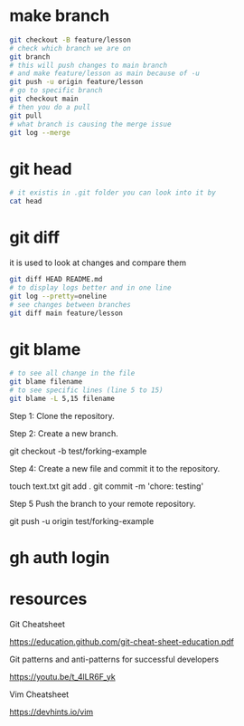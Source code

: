 # make branch
```bash
git checkout -B feature/lesson
# check which branch we are on
git branch   
# this will push changes to main branch
# and make feature/lesson as main because of -u
git push -u origin feature/lesson
# go to specific branch
git checkout main
# then you do a pull
git pull
# what branch is causing the merge issue
git log --merge
```
# git head
```bash
# it existis in .git folder you can look into it by
cat head
```

# git diff
it is used to look at changes and compare them
```bash
git diff HEAD README.md
# to display logs better and in one line
git log --pretty=oneline
# see changes between branches 
git diff main feature/lesson
```
# git blame
```bash
# to see all change in the file
git blame filename
# to see specific lines (line 5 to 15)
git blame -L 5,15 filename
```

Step 1: Clone the repository.

Step 2: Create a new branch.

git checkout -b test/forking-example 

Step 4: Create a new file and commit it to the repository.

touch text.txt
git add . 
git commit -m 'chore: testing' 

Step 5 Push the branch to your remote repository.

git push -u origin test/forking-example 

# gh auth login



# resources 

Git Cheatsheet

https://education.github.com/git-cheat-sheet-education.pdf

Git patterns and anti-patterns for successful developers  

https://youtu.be/t_4lLR6F_yk


Vim Cheatsheet

https://devhints.io/vim